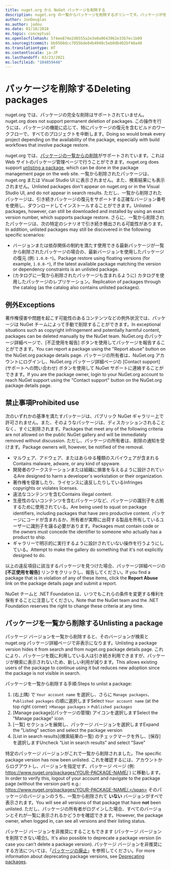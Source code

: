 ```yaml
---
title: nuget.org から NuGet パッケージを削除する
description: nuget.org の一覧からパッケージを削除するポリシーです。パッケージが他のポリシーに違反しない限り、完全な削除はサポートされません。
author: JonDouglas
ms.author: jodou
ms.date: 01/18/2018
ms.topic: conceptual
ms.openlocfilehash: 574ee874e2d6555a2e3e0a0643962e33b7ec1b09
ms.sourcegitcommit: bb9560dcc7055bde84b4940c5eb0db402bf46a48
ms.translationtype: HT
ms.contentlocale: ja-JP
ms.lasthandoff: 03/23/2021
ms.locfileid: "104859448"
---
```

# <a name="deleting-packages"></a><span data-ttu-id="5f68d-103">パッケージを削除する</span><span class="sxs-lookup"><span data-stu-id="5f68d-103">Deleting packages</span></span>

<span data-ttu-id="5f68d-104">nuget.org では、パッケージの完全な削除はサポートされていません。</span><span class="sxs-lookup"><span data-stu-id="5f68d-104">nuget.org does not support permanent deletion of packages.</span></span> <span data-ttu-id="5f68d-105">この操作を行うには、パッケージの機能に応じて、特にパッケージの復元を含むビルドのワークフローで、すべてのプロジェクトを中断します。</span><span class="sxs-lookup"><span data-stu-id="5f68d-105">Doing so would break every project depending on the availability of the package, especially with build workflows that involve package restore.</span></span>

<span data-ttu-id="5f68d-106">nuget.org では、[パッケージの一覧からの削除](#unlisting-a-package)がサポートされています。これは Web サイトのパッケージ管理ページで行うことができます。</span><span class="sxs-lookup"><span data-stu-id="5f68d-106">nuget.org does support [unlisting a package](#unlisting-a-package), which can be done in the package management page on the web site.</span></span> <span data-ttu-id="5f68d-107">一覧から削除されたパッケージは、nuget.org または Visual Studio UI に表示されません。また、検索結果にも表示されません。</span><span class="sxs-lookup"><span data-stu-id="5f68d-107">Unlisted packages don't appear on nuget.org or in the Visual Studio UI, and do not appear in search results.</span></span> <span data-ttu-id="5f68d-108">ただし、一覧から削除されたパッケージは、引き続きパッケージの復元をサポートする正確なバージョン番号を使用し、ダウンロードしてインストールすることができます。</span><span class="sxs-lookup"><span data-stu-id="5f68d-108">Unlisted packages, however, can still be downloaded and installed by using an exact version number, which supports package restore.</span></span> <span data-ttu-id="5f68d-109">さらに、一覧から削除されたパッケージは、次の特定のシナリオで引き続き検出される可能性があります。</span><span class="sxs-lookup"><span data-stu-id="5f68d-109">In addition, unlisted packages may still be discovered in the following specific scenarios:</span></span>

- <span data-ttu-id="5f68d-110">バージョンまたは依存関係の制約を満たす使用できる最新パッケージが一覧から削除されたパッケージの場合の、最新バージョンを使用したパッケージの復元 (例: `1.0.0-*`)。</span><span class="sxs-lookup"><span data-stu-id="5f68d-110">Package restore using floating versions (for example, `1.0.0-*`), if the latest available package matching the version or dependency constraints is an unlisted package.</span></span>
- <span data-ttu-id="5f68d-111">(カタログに一覧から削除されたパッケージも含まれるように) カタログを使用したパッケージのレプリケーション。</span><span class="sxs-lookup"><span data-stu-id="5f68d-111">Replication of packages through the catalog (as the catalog also contains unlisted packages).</span></span>

## <a name="exceptions"></a><span data-ttu-id="5f68d-112">例外</span><span class="sxs-lookup"><span data-stu-id="5f68d-112">Exceptions</span></span>

<span data-ttu-id="5f68d-113">著作権侵害や問題を起こす可能性のあるコンテンツなどの例外状況では、パッケージは NuGet チームによって手動で削除することができます。</span><span class="sxs-lookup"><span data-stu-id="5f68d-113">In exceptional situations such as copyright infringement and potentially harmful content, packages can be deleted manually by the NuGet team.</span></span> <span data-ttu-id="5f68d-114">NuGet.org のパッケージ詳細ページで、[不正使用を報告] ボタンを使用してパッケージを報告することができます。</span><span class="sxs-lookup"><span data-stu-id="5f68d-114">You can report a package using the "Report abuse" button on the NuGet.org package details page.</span></span> <span data-ttu-id="5f68d-115">パッケージの所有者は、NuGet.org アカウントにログインし、NuGet.org パッケージ詳細ページの [Contact support]\(サポートへの問い合わせ\) ボタンを使用して NuGet サポートに連絡することができます。</span><span class="sxs-lookup"><span data-stu-id="5f68d-115">If you are the package owner, login to your NuGet.org account to reach NuGet support using the "Contact support" button on the NuGet.org package details page.</span></span>

## <a name="prohibited-use"></a><span data-ttu-id="5f68d-116">禁止事項</span><span class="sxs-lookup"><span data-stu-id="5f68d-116">Prohibited use</span></span>

<span data-ttu-id="5f68d-117">次のいずれかの基準を満たすパッケージは、パブリック NuGet ギャラリー上で許可されません。また、そのようなパッケージは、ディスカッションされることなく、すぐに削除されます。</span><span class="sxs-lookup"><span data-stu-id="5f68d-117">Packages that meet any of the following criteria are not allowed on the public NuGet gallery and will be immediately removed without discussion.</span></span> <span data-ttu-id="5f68d-118">ただし、パッケージの所有者は、削除の通知を受けます。</span><span class="sxs-lookup"><span data-stu-id="5f68d-118">Package owners will, however, be notified of the removal.</span></span>

- <span data-ttu-id="5f68d-119">マルウェア、アドウェア、またはあらゆる種類のスパイウェアが含まれる</span><span class="sxs-lookup"><span data-stu-id="5f68d-119">Contains malware, adware, or any kind of spyware.</span></span>
- <span data-ttu-id="5f68d-120">開発者のワークステーションまたは組織に損害を与えるように設計されている</span><span class="sxs-lookup"><span data-stu-id="5f68d-120">Are designed to harm a developer's workstation or their organization.</span></span>
- <span data-ttu-id="5f68d-121">著作権を侵害したり、ライセンスに違反したりしている</span><span class="sxs-lookup"><span data-stu-id="5f68d-121">Infringes copyrights or violates licenses.</span></span>
- <span data-ttu-id="5f68d-122">違法なコンテンツを含む</span><span class="sxs-lookup"><span data-stu-id="5f68d-122">Contains illegal content.</span></span>
- <span data-ttu-id="5f68d-123">生産性のないコンテンツを含むパッケージなど、パッケージの識別子を占拠するために使用されている。</span><span class="sxs-lookup"><span data-stu-id="5f68d-123">Are being used to squat on package identifiers, including packages that have zero productive content.</span></span> <span data-ttu-id="5f68d-124">パッケージにコードが含まれるか、所有者が実際に出荷する製品を所有しているユーザーに識別子を譲る必要があります。</span><span class="sxs-lookup"><span data-stu-id="5f68d-124">Packages must contain code or the owners must concede the identifier to someone who actually has a product to ship.</span></span>
- <span data-ttu-id="5f68d-125">ギャラリーで明示的に実行するように設計されていない操作を行うようにしている。</span><span class="sxs-lookup"><span data-stu-id="5f68d-125">Attempt to make the gallery do something that it's not explicitly designed to do.</span></span>

<span data-ttu-id="5f68d-126">以上の違反項目に該当するパッケージを見つけた場合、パッケージ詳細ページの **[不正使用を報告]** リンクをクリックし、報告してください。</span><span class="sxs-lookup"><span data-stu-id="5f68d-126">If you find a package that is in violation of any of these items, click the **Report Abuse** link on the package details page and submit a report.</span></span>

<span data-ttu-id="5f68d-127">NuGet チームと .NET Foundation は、いつでもこれらの条件を変更する権利を保有することに注意してください。</span><span class="sxs-lookup"><span data-stu-id="5f68d-127">Note that the NuGet team and the .NET Foundation reserves the right to change these criteria at any time.</span></span>

## <a name="unlisting-a-package"></a><span data-ttu-id="5f68d-128">パッケージを一覧から削除する</span><span class="sxs-lookup"><span data-stu-id="5f68d-128">Unlisting a package</span></span>
<span data-ttu-id="5f68d-129">パッケージ バージョンを一覧から削除すると、そのバージョンが検索と nuget.org パッケージ詳細ページで非表示になります。</span><span class="sxs-lookup"><span data-stu-id="5f68d-129">Unlisting a package version hides it from search and from nuget.org package details page.</span></span> <span data-ttu-id="5f68d-130">これにより、パッケージを既に利用している人は引き続き利用できますが、パッケージが検索に表示されないため、新しい利用が減ります。</span><span class="sxs-lookup"><span data-stu-id="5f68d-130">This allows existing users of the package to continue using it but reduces new adoption since the package is not visible in search.</span></span>

<span data-ttu-id="5f68d-131">パッケージを一覧から削除する手順:</span><span class="sxs-lookup"><span data-stu-id="5f68d-131">Steps to unlist a package:</span></span>

1. <span data-ttu-id="5f68d-132">(右上隅) で `Your account name` を選択し、さらに `Manage packages`、`Published packages` の順に選択します</span><span class="sxs-lookup"><span data-stu-id="5f68d-132">Select `Your account name` (at the top right corner) >`Manage packages` > `Published packages`</span></span>
1. <span data-ttu-id="5f68d-133">[Manage package]\(パッケージの管理\) アイコンを選択します</span><span class="sxs-lookup"><span data-stu-id="5f68d-133">Select the "Manage package" icon</span></span>
1. <span data-ttu-id="5f68d-134">[一覧] セクションを展開し、パッケージ バージョンを選択します</span><span class="sxs-lookup"><span data-stu-id="5f68d-134">Expand the "Listing" section and select the package version</span></span>
1. <span data-ttu-id="5f68d-135">[List in search results]\(検索結果の一覧\) のチェックマークを外し、[保存] を選択します</span><span class="sxs-lookup"><span data-stu-id="5f68d-135">Uncheck “List in search results” and select "Save"</span></span>

<span data-ttu-id="5f68d-136">特定のパッケージ バージョンがこれで一覧から削除されました。</span><span class="sxs-lookup"><span data-stu-id="5f68d-136">The specific package version has now been unlisted.</span></span> <span data-ttu-id="5f68d-137">これを確認するには、アカウントからログアウトし、バージョンを指定せず、パッケージ ページ (例: https://www.nuget.org/packages/YOUR-PACKAGE-NAME/ ) に移動します。</span><span class="sxs-lookup"><span data-stu-id="5f68d-137">In order to verify this, logout of your account and navigate to the package page (without the version part) e.g.: https://www.nuget.org/packages/YOUR-PACKAGE-NAME/.</span></span> <span data-ttu-id="5f68d-138">そのパッケージのバージョンのうち、一覧から削除されて **いない** バージョンがすべで表示されます。</span><span class="sxs-lookup"><span data-stu-id="5f68d-138">You will see all versions of that package that have **not** been unlisted.</span></span> <span data-ttu-id="5f68d-139">ただし、パッケージの所有者がログインした場合、すべてのバージョンとそれが一覧に表示されるかどうかを確認できます。</span><span class="sxs-lookup"><span data-stu-id="5f68d-139">However, the package owner, when logged in, can see all versions and their listing status.</span></span>

<span data-ttu-id="5f68d-140">パッケージ バージョンを非推奨にすることもできます (パッケージ バージョンを削除できない場合)。</span><span class="sxs-lookup"><span data-stu-id="5f68d-140">It's also possible to deprecate a package version (in case you can't delete a package version).</span></span> <span data-ttu-id="5f68d-141">パッケージ バージョンを非推奨にする方法については、「[パッケージの廃止](../deprecate-packages.md)」を参照してください。</span><span class="sxs-lookup"><span data-stu-id="5f68d-141">For more information about deprecating package versions, see [Deprecating packages](../deprecate-packages.md).</span></span>
